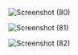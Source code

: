 ![Screenshot (80)](https://github.com/coderhimanshu786/mern-registration-form/assets/113245834/1b201799-e6ea-4020-9e58-ed5bc8cf77e7)

![Screenshot (81)](https://github.com/coderhimanshu786/mern-registration-form/assets/113245834/373223ce-baaa-4f40-941b-8179d060a5e8)

![Screenshot (82)](https://github.com/coderhimanshu786/mern-registration-form/assets/113245834/7532687b-49ce-45bd-9e0c-de8850f577a1)
